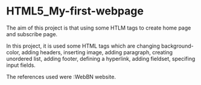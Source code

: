 # HTML5_My-first-webpage
The aim of this project is that using some HTLM tags to create home page and subscribe page.

In this project, it is used some HTML tags which are 
changing background-color, adding headers, inserting image, adding paragraph, creating unordered list, adding footer, defining a hyperlink, 
adding fieldset, specifing input fields.

The references used were :WebBN website.
